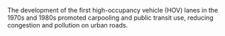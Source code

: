 The development of the first high-occupancy vehicle (HOV) lanes in the 1970s and 1980s promoted carpooling and public transit use, reducing congestion and pollution on urban roads.
